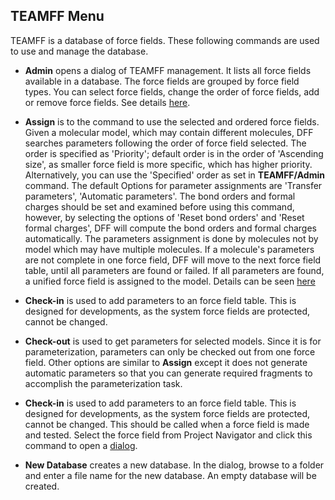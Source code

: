 ## TEAMFF Menu 

TEAMFF is a database of force fields. These following commands are used to use and manage the database. 
 
- **Admin** opens a dialog of TEAMFF management. It lists all force fields available in a database. The force fields are grouped by force field types. You can select force fields, change the order of force fields, add or remove force fields. See details [here](./TEAMFF-Admin.md). 

- **Assign** is to the command to use the selected and ordered force fields. Given a molecular model, which may contain different molecules, DFF searches parameters following the order of force field selected. The order is specified as 'Priority'; default order is in the order of 'Ascending size', as smaller force field is more specific, which has higher priority. Alternatively, you can use the 'Specified' order as set in **TEAMFF/Admin** command. The default Options for parameter assignments are 'Transfer parameters', 'Automatic parameters'. The bond orders and formal charges should be set and examined before using this command, however, by selecting the options of 'Reset bond orders' and 'Reset formal charges', DFF will compute the bond orders and formal charges automatically. The parameters assignment is done by molecules not by model which may have multiple molecules. If a molecule's parameters are not complete in one force field, DFF will move to the next force field table, until all parameters are found or failed. If all parameters are found, a unified force field is assigned to the model. Details can be seen [here](./TEAMFF-Assign.md)

- **Check-in** is used to add parameters to an force field table. This is designed for developments, as the system force fields are protected, cannot be changed.   

- **Check-out** is used to get parameters for selected models. Since it is for parameterization, parameters can only be checked out from one force field. Other options are similar to **Assign** except it does not generate automatic parameters so that you can generate required fragments to accomplish the parameterization task. 

- **Check-in** is used to add parameters to an force field table. This is designed for developments, as the system force fields are protected, cannot be changed. This should be called when a force field is made and tested. Select the force field from Project Navigator and click this command to open a [dialog](./TEAMFF-Check-in.md).   

- **New Database** creates a new database. In the dialog, browse to a folder and enter a file name for the new database. An empty database will be created.
